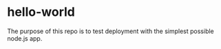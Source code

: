 # hello-world

The purpose of this repo is to test deployment with the simplest possible node.js app.